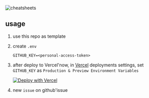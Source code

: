 ![cheatsheets](https://i.loli.net/2020/04/24/skJDnlE4rUPKhFg.png)

## usage

1. use this repo as template

2. create `.env`

    ```
    GITHUB_KEY=<personal-access-token>
    ```

3. after deploy to Vercel'now, in [Vercel](https://vercel.com/) deployments settings, set `GITHUB_KEY` as `Production & Preview Environment Variables`
    
    [![Deploy with Vercel](https://vercel.com/button)](https://vercel.com/import/project?template=https://github.com/vercel/vercel/tree/master/examples/nextjs)

4. new `issue` on github'issue